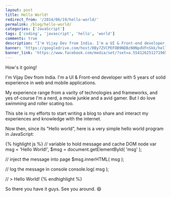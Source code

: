 ```yaml
---
layout: post
title: Hello World!
redirect_from: '/2014/06/19/hello-world/'
permalink: /blog/hello-world/
categories: ['JavaScript']
tags: ['coding', 'javascript', 'hello', 'world']
comments: true
description: "I'm Vijay Dev from India. I'm a UI & Front-end developer with 5 years of solid experience in web and mobile applications. My experience range from a varity of technologies and frameworks, and yes of-course I'm a nerd, a movie junkie and a avid gamer. But I do love swimming and roller scating too."
banner: 'https://googledrive.com/host/0By7ZVCPEFOB9NDBzN0NpdVFnSkk/hello-world.JPG'
banner_link: 'https://www.facebook.com/media/set/?set=a.554126251271965.123064.100000237843626&type=1&l=a6228f13d9'
---
```


How's it going!

I'm Vijay Dev from India. I'm a UI & Front-end developer with 5 years of solid experience in web and mobile applications.

My experience range from a varity of technologies and frameworks, and yes of-course I'm a nerd, a movie junkie and a avid gamer. But I do love swimming and roller scating too.

This site is my efforts to start writing a blog to share and interact my experiences and knowledge with the internet.

<!-- more -->

Now then, since its "Hello world", here is a very simple hello world program in JavaScript:

{% highlight js %}
// variable to hold message and cache DOM node
var msg  = 'Hello World!',
	$msg = document.getElementById( 'msg' );

// inject the message into page
$msg.innerHTML( msg );

// log the message in console
console.log( msg );

// > Hello World!
{% endhighlight %}

So there you have it guys. See you around. :smile: